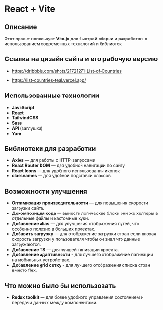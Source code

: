 # React + Vite

## Описание

Этот проект использует **Vite.js** для быстрой сборки и разработки, с использованием современных технологий и библиотек.

## Ссылка на дизайн сайта и его рабочую версию

- https://dribbble.com/shots/21721271-List-of-Countries

- https://list-countries-teal.vercel.app/

## Использованные технологии

- **JavaScript**
- **React**
- **TailwindCSS**
- **Sass**
- **API** (заглушка)
- **Yarn**

## Библиотеки для разработки

- **Axios** — для работы с HTTP-запросами
- **React Router DOM** — для удобной навигации по сайту
- **React Icons** — для удобного использования иконок
- **classnames** — для удобной подставки классов

## Возможности улучшения

- **Оптимизация производительности** — для повышения скорости загрузки сайта.
- **Декомпозиция кода** — вынести логические блоки они же хелперы в отдельные файлы и кастомные хуки.
- **Добавление alias** — для улучшения отображения путей, что особенно полезно в больших проектах.
- **Добавить загрузку** — для отображение загрузки стран если плохая скорость загрузки у пользователя чтобы он знал что данные загружаются.
- **Добавление TS** — для лучшей типизации проекта.
- **Добавление адаптивности** - для лучшего отображение пагинации на мобильных устройствах.
- **Добавление grid сетку** - для лучшего отображения списка стран вместо flex.

## Что можно было бы использовать

- **Redux toolkit** — для более удобного управления состоянием и передачи данных между компонентами.
